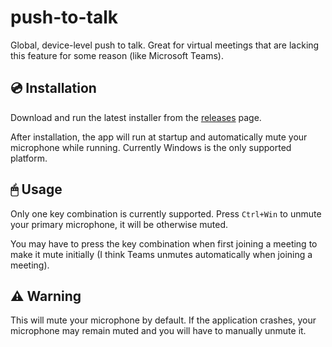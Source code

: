 # push-to-talk

Global, device-level push to talk. Great for virtual meetings that are lacking this feature for some reason (like Microsoft Teams).

## 💿 Installation

Download and run the latest installer from the [releases](https://github.com/bherbruck/push-to-talk/releases/) page.

After installation, the app will run at startup and automatically mute your microphone while running. Currently Windows is the only supported platform.

## 🖱 Usage

Only one key combination is currently supported. Press `Ctrl+Win` to unmute your primary microphone, it will be otherwise muted.

You may have to press the key combination when first joining a meeting to make it mute initially (I think Teams unmutes automatically when joining a meeting).

## ⚠ Warning

This will mute your microphone by default. If the application crashes, your microphone may remain muted and you will have to manually unmute it.
